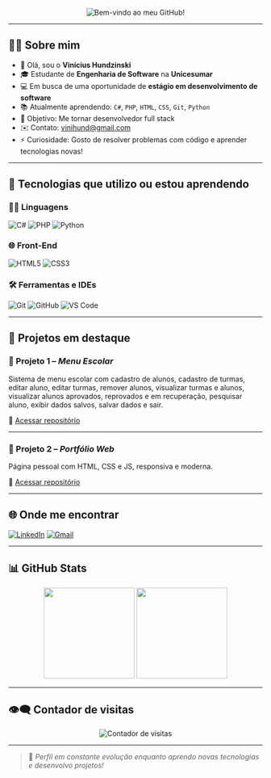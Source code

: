 <!-- Banner Neon com efeito gradiente -->
<p align="center">
  <img src="https://capsule-render.vercel.app/api?type=waving&color=gradient&height=150&section=header&text=Bem-vindo+ao+meu+GitHub!&fontColor=ffffff&fontSize=40&animation=fadeIn" alt="Bem-vindo ao meu GitHub!" />
</p>

---

## 👨‍💻 Sobre mim

- 👋 Olá, sou o **Vinícius Hundzinski**
- 🎓 Estudante de **Engenharia de Software** na **Unicesumar**
- 💻 Em busca de uma oportunidade de **estágio em desenvolvimento de software**
- 📚 Atualmente aprendendo: `C#`, `PHP`, `HTML`, `CSS`, `Git`, `Python`
- 🎯 Objetivo: Me tornar desenvolvedor full stack
- ✉️ Contato: [vinihund@gmail.com](mailto:vinihund@gmail.com)
- ⚡ Curiosidade: Gosto de resolver problemas com código e aprender tecnologias novas!

---

## 🧠 Tecnologias que utilizo ou estou aprendendo

### 👨‍💻 Linguagens
![C#](https://img.shields.io/badge/C%23-239120?style=for-the-badge&logo=c-sharp&logoColor=white)
![PHP](https://img.shields.io/badge/PHP-777BB4?style=for-the-badge&logo=php&logoColor=white)
![Python](https://img.shields.io/badge/Python-3776AB?style=for-the-badge&logo=python&logoColor=white)

### 🌐 Front-End
![HTML5](https://img.shields.io/badge/HTML5-E34F26?style=for-the-badge&logo=html5&logoColor=white)
![CSS3](https://img.shields.io/badge/CSS3-1572B6?style=for-the-badge&logo=css3&logoColor=white)

### 🛠️ Ferramentas e IDEs
![Git](https://img.shields.io/badge/Git-F05032?style=for-the-badge&logo=git&logoColor=white)
![GitHub](https://img.shields.io/badge/GitHub-181717?style=for-the-badge&logo=github&logoColor=white)
![VS Code](https://img.shields.io/badge/VS%20Code-007ACC?style=for-the-badge&logo=visual-studio-code&logoColor=white)

---

## 💼 Projetos em destaque

### 📌 Projeto 1 – *Menu Escolar*
Sistema de menu escolar com cadastro de alunos, cadastro de turmas, editar aluno, editar turmas, remover alunos, visualizar turmas e alunos, visualizar alunos aprovados, reprovados e em recuperação, pesquisar aluno, exibir dados salvos, salvar dados e sair.

🔗 [Acessar repositório](https://github.com/ViniciusHundzinski/Menu-SistemaEscolar)

---

### 📌 Projeto 2 – *Portfólio Web*
Página pessoal com HTML, CSS e JS, responsiva e moderna.

🔗 [Acessar repositório](https://github.com/Vnwzz/NOME_DO_REPO_2)

---

## 🌐 Onde me encontrar

[![LinkedIn](https://img.shields.io/badge/-LinkedIn-0077B5?style=flat-square&logo=linkedin&logoColor=white)](https://www.linkedin.com/in/vin%C3%ADcius-gomes-hundzinski-753553369/)
[![Gmail](https://img.shields.io/badge/-Email-D14836?style=flat-square&logo=gmail&logoColor=white)](mailto:vinihund@gmail.com)

---

## 📊 GitHub Stats

<p align="center">
  <img height="180em" src="https://github-readme-stats.vercel.app/api?username=ViniciusHundzinski&show_icons=true&theme=radical"/>
  <img height="180em" src="https://github-readme-stats.vercel.app/api/top-langs/?username=ViniciusHundzinski&layout=compact&theme=radical"/>
</p>

---

## 👁‍🗨 Contador de visitas

<p align="center">
  <img src="https://komarev.com/ghpvc/?username=ViniciusHundzinski&label=Visualiza%C3%A7%C3%B5es&color=00FFFF&style=flat-square" alt="Contador de visitas" />
</p>

---

> 🚀 *Perfil em constante evolução enquanto aprendo novas tecnologias e desenvolvo projetos!*
